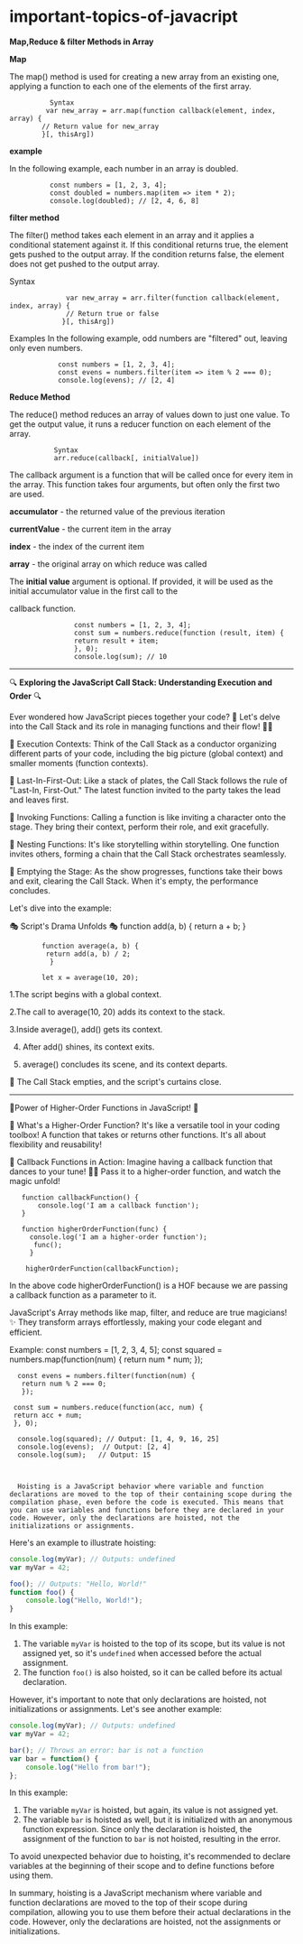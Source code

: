 # important-topics-of-javacript

**Map,Reduce & filter Methods in Array**

**Map**

 The map() method is used for creating a new array from an existing one, applying a function to each one of the elements of the first array.

              Syntax
             var new_array = arr.map(function callback(element, index, array) {
            // Return value for new_array
            }[, thisArg])

**example**

In the following example, each number in an array is doubled.

              const numbers = [1, 2, 3, 4];
              const doubled = numbers.map(item => item * 2);
              console.log(doubled); // [2, 4, 6, 8]

**filter method**

The filter() method takes each element in an array and it applies a conditional statement against it. If this conditional returns true, the element gets pushed to the output array. If the condition returns false, the element does not get pushed to the output array.

Syntax
                  
                  var new_array = arr.filter(function callback(element, index, array) {
                  // Return true or false
                 }[, thisArg])

Examples
                  In the following example, odd numbers are "filtered" out, leaving only even numbers.

                const numbers = [1, 2, 3, 4];
                const evens = numbers.filter(item => item % 2 === 0);
                console.log(evens); // [2, 4]


**Reduce Method**

The reduce() method reduces an array of values down to just one value. To get the output value, it runs a reducer function on each element of the array.

               Syntax
               arr.reduce(callback[, initialValue])



The callback argument is a function that will be called once for every item in the array. This function takes four arguments, but often only the first two are used.

**accumulator** - the returned value of the previous iteration

**currentValue** - the current item in the array

**index** - the index of the current item

**array** - the original array on which reduce was called

The **initial value** argument is optional. If provided, it will be used as the initial accumulator value in the first call to the 

callback function.


                    const numbers = [1, 2, 3, 4];
                    const sum = numbers.reduce(function (result, item) {
                    return result + item;
                    }, 0);
                    console.log(sum); // 10

----------
🔍 **Exploring the JavaScript Call Stack: Understanding Execution and Order** 🔍


Ever wondered how JavaScript pieces together your code? 🤔 Let's delve into the Call Stack and its role in managing functions and their flow! 🎩🎉

🔹 Execution Contexts: Think of the Call Stack as a conductor organizing different parts of your code, including the big picture (global context) and smaller moments (function contexts).

🔹 Last-In-First-Out: Like a stack of plates, the Call Stack follows the rule of "Last-In, First-Out." The latest function invited to the party takes the lead and leaves first.

🔹 Invoking Functions: Calling a function is like inviting a character onto the stage. They bring their context, perform their role, and exit gracefully.

🔹 Nesting Functions: It's like storytelling within storytelling. One function invites others, forming a chain that the Call Stack orchestrates seamlessly.

🔹 Emptying the Stage: As the show progresses, functions take their bows and exit, clearing the Call Stack. When it's empty, the performance concludes.


Let's dive into the example:

🎭 Script's Drama Unfolds 🎭
             function add(a, b) {
             return a + b;
              }

            function average(a, b) {
             return add(a, b) / 2;
              }

            let x = average(10, 20);


1.The script begins with a global context.

2.The call to average(10, 20) adds its context to the stack.

3.Inside average(), add() gets its context.

4. After add() shines, its context exits.

5. average() concludes its scene, and its context departs.

🚀 The Call Stack empties, and the script's curtains close.

--------- 

🚀Power of Higher-Order Functions in JavaScript! 🚀

🔹 What's a Higher-Order Function? It's like a versatile tool in your coding toolbox! A function that takes or returns other functions. It's all about flexibility and reusability!

🔹 Callback Functions in Action: Imagine having a callback function that dances to your tune! 💃🎶 Pass it to a higher-order function, and watch the magic unfold!

       function callbackFunction() {
           console.log('I am a callback function');
       }

       function higherOrderFunction(func) {
         console.log('I am a higher-order function');
          func();
         }

        higherOrderFunction(callbackFunction);

In the above code higherOrderFunction() is a HOF because we are passing a callback function as a parameter to it.

JavaScript's Array methods like map, filter, and reduce are true magicians! ✨ They transform arrays effortlessly, making your code elegant and efficient.

Example:
      const numbers = [1, 2, 3, 4, 5];
      const squared = numbers.map(function(num) {
      return num * num;
      });

      const evens = numbers.filter(function(num) {
       return num % 2 === 0;
       });

     const sum = numbers.reduce(function(acc, num) {
     return acc + num;
     }, 0);

      console.log(squared); // Output: [1, 4, 9, 16, 25]
      console.log(evens);  // Output: [2, 4]
      console.log(sum);   // Output: 15



      Hoisting is a JavaScript behavior where variable and function declarations are moved to the top of their containing scope during the compilation phase, even before the code is executed. This means that you can use variables and functions before they are declared in your code. However, only the declarations are hoisted, not the initializations or assignments.

Here's an example to illustrate hoisting:

```javascript
console.log(myVar); // Outputs: undefined
var myVar = 42;

foo(); // Outputs: "Hello, World!"
function foo() {
    console.log("Hello, World!");
}
```

In this example:
1. The variable `myVar` is hoisted to the top of its scope, but its value is not assigned yet, so it's `undefined` when accessed before the actual assignment.
2. The function `foo()` is also hoisted, so it can be called before its actual declaration.

However, it's important to note that only declarations are hoisted, not initializations or assignments. Let's see another example:

```javascript
console.log(myVar); // Outputs: undefined
var myVar = 42;

bar(); // Throws an error: bar is not a function
var bar = function() {
    console.log("Hello from bar!");
};
```

In this example:
1. The variable `myVar` is hoisted, but again, its value is not assigned yet.
2. The variable `bar` is hoisted as well, but it is initialized with an anonymous function expression. Since only the declaration is hoisted, the assignment of the function to `bar` is not hoisted, resulting in the error.

To avoid unexpected behavior due to hoisting, it's recommended to declare variables at the beginning of their scope and to define functions before using them.

In summary, hoisting is a JavaScript mechanism where variable and function declarations are moved to the top of their scope during compilation, allowing you to use them before their actual declarations in the code. However, only the declarations are hoisted, not the assignments or initializations.







